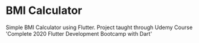 # BMI Calculator 
Simple BMI Calculator using Flutter. Project taught through Udemy Course 'Complete 2020 Flutter Development Bootcamp with Dart'
